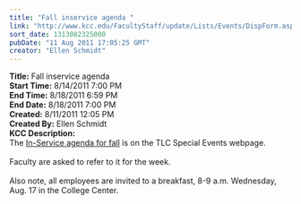 ```yaml
---
title: "Fall inservice agenda "
link: "http://www.kcc.edu/FacultyStaff/update/Lists/Events/DispForm.aspx?ID=135"
sort_date: 1313082325000
pubDate: "11 Aug 2011 17:05:25 GMT"
creator: "Ellen Schmidt"
---
```


<div><b>Title:</b> Fall inservice agenda </div>
<div><b>Start Time:</b> 8/14/2011 7:00 PM</div>
<div><b>End Time:</b> 8/18/2011 6:59 PM</div>
<div><b>End Date:</b> 8/18/2011 7:00 PM</div>
<div><b>Created:</b> 8/11/2011 12:05 PM</div>
<div><b>Created By:</b> Ellen Schmidt</div>
<div><b>KCC Description:</b> <div class=ExternalClass8F6ACDBABAB14B5FAE68BA8BB0D32486><div>The <a href="/FacultyStaff/departments/ktlc/Documents/fall2011inservice.pdf">In-Service agenda for fall</a> is on the TLC Special Events webpage. </div>
<div><br>Faculty are asked to refer to it for the week.</div>
<div><br>Also note, all employees are invited to a breakfast, 8-9 a.m. Wednesday, Aug. 17 in the College Center.</div></div></div>
